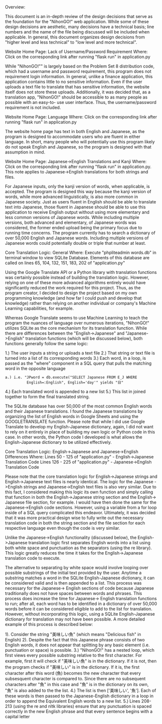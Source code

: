 Overview:

This document is an in-depth review of the design decisions that serve as
the foundation for the "NihonGO!" web application. While some of these design
decisions are aesthetic, many decisions have a technical basis; line numbers
and the name of the file being discussed will be included when applicable. In
general, this document organizes design decisions from "higher level and less
technical" to "low level and more technical".


Website Home Page: Lack of Username/Password Requirement
Where: Click on the corresponding link after running "flask run" in 
application.py

While "NihonGO!"" is largely based on the Problem Set 8 distribution code, 
which had a username and password requirement, this program does not requirement
login information. In general, unlike a finance application, this application
contains little to no sensitive information. Even if the user uploads a text
file to translate that has sensitive information, the website itself does not
store these uploads. Additionally, it was decided that, as a translation app,
"NihonGO!" should be accessible to as many people as possible with an easy-to-
use user interface. Thus, the username/password requirement is not included.


Website Home Page: Language 
Where: Click on the corresponding link after running "flask run" in 
application.py

The website home page has text in both English and Japanese, as the program is
designed to accommodate users who are fluent in either language. In short,
many people who will potentially use this program likely do not speak
English and Japanese, so the program is designed with that assumption in mind.


Website Home Page: Japanese->English Translations and Kanji
Where: Click on the corresponding link after running "flask run" in 
application.py. This note applies to Japanese->English translations for both
strings and files.

For Japanese inputs, only the kanji version of words, when applicable, is
accepted. The program is designed this way because the kanji version of words,
while more advanced linguistically, is also more common in Japanese society.
Just as users fluent in English should be able to translate text into Japanese,
those fluent in Japanese should be able to use this application to 
receive English output without using more elementary and less common 
versions of Japanese words. While including multiple versions, both advanced
and elementary, of Japanese words was considered, the former ended upload
being the primary focus due to running time concerns. The program currently
has to search a dictionary of over 50,000 English and Japanese words. Including
multiple versions of Japanese words could potentially double or triple that
number at least.


Core Translation Logic: General
Where: Execute "phpliteadmin words.db" in terminal window to view SQLite 
Database. Elements of this database are called on lines 65, 104, 132, 151, 183, 
202 of "application.py"

Using the Google Translate API or a Python library with translation
functions was certainly possible instead of building the translation logic. 
However, relying on one of these more advanced algorithms entirely would have
significantly reduced the work required for this project. Thus, as the program
creator, I decided to design the project based on my own programming knowledge
(and how far I could push and develop that knowledge) rather than relying on
another individual or company's Machine Learning capabilities, for example.

Whereas Google Translate seems to use Machine Learning to teach the program 
the nuances of language over numerous iterations, "NihonGO!" utilizes SQLite
as the core mechanism for its translation function. While there are differences
between the "English->Japanese" and "Japanese->English" translation functions
(which will be discussed below), both functions generally follow the same logic:

1.) The user inputs a string or uploads a text file
2.) That string or text file is turned into a list of its corresponding words
3.) Each word, in a loop, is passed as the "where" component in a SQL
    query that pulls the matching word in the opposite language
    
    a.) i.e. "JPword = db.execute("SELECT Japanese FROM E_J WHERE 
              English=:English", English='day'" yields "日"

4.) Each translated word is appended to a new list
5.) This list in joined together to form the final translated string.

The SQLite database has over 50,000 of the most common English words and their
Japanese translations. I found the Japanese translations by organizing the list
of English words in Google Sheets and using the GOOGLETRANSLATE function. Please
note that while I did use Google Translate to develop my English-Japanese 
dictionary, again, I did not want to rely on it entirely in place of building 
my own logic or Python code in this case. In other words, the Python code
I developed is what allows the English-Japanese dictionary to be utilized
effectively.


Core Translation Logic: English->Japanese and Japanese->English Differences
Where: Lines 50 - 125 of "application.py" - English->Japanese Translation Code
       Lines 126 - 225 of "application.py" - Japanese->English Translation Code

Please note that the core translation logic for English->Japanese strings
and English->Japanese text files is nearly identical. The logic for the Japanese
->English strings and Japanese->English text files is also very similar. Due to 
this fact, I considered making this logic its own function and simply calling 
that function in both the English->Japanese string section and the English->
Japanese file section, for example. I would have then done the same for the 
Japanese->English code sections. However, using a variable from a for loop 
inside of a SQL query complicated this endeavor. Ultimately, it was decided that 
it was more practical design wise to fully write out the necessary translation 
code in both the string section and the file section for each respective language 
even though the code is very similar.

Unlike the Japanese->English functionality (discussed below), the 
English->Japanese translation logic first separates English words into a list
using both white space and punctuation as the separators (using the re library). 
This logic greatly reduces the time it takes for the English->Japanese 
translation code to execute. 

The alternative to separating by white space would involve looping over possible 
substrings of the initial text provided by the user. Anytime a substring matches
a word in the SQLite English-Japanese dictionary, it can be considered valid
and is then appended to a list. This process was necessary for the Japanese->
English sections of code because Japanese traditionally does not have spaces
between words and phrases. This process does increase the time for Japanese->
English translation functions to run; after all, each word has to be identified
in a dictionary of over 50,000 words before it can be considered eligible to
add to the list for translation. However, without incorporating this logic,
using a SQLite English-Japanese dictionary for translation may not have been
possible. A more detailed example of this process is described below:

1). Consider the string "美味しい魚" (which means "Delicious fish" in English)
2). Despite the fact that this Japanese phrase consists of two English words,
    it does not appear that splitting by any basic element (i.e. punctuation
    or space) is possible.
3.) "NihonGO!" has a nested loop, which first views every possible substring
    relative to the first character. For example, first it will check if
    "美味しい魚" is in the dictionary. If it is not, then the program checks
    if "美味しい" is in the dictionary. If it is, the first character after this
    word (魚) becomes the new character that every subsesquent character is 
    compared to. Since there are no subsequent characters after "魚" in this
    case and "魚" is in the dictionary on its own, "魚" is also added to the 
    the list.
4.) The list is then ['美味しい', '魚']. Each of these words is then passed to
    the Japanese-English dictionary in a loop in order to append the Equivalent
    English words to a new list.
5.) Lines 208-213 (using the re and nltk libraries) ensure that any punctuation
    is spaced correctly in the new English phrase and that every sentence
    begins with a capital letter
